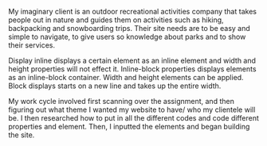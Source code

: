 My imaginary client is an outdoor recreational activities company that takes people out in nature and guides them on activities such as hiking, backpacking and snowboarding trips. Their site needs are to be easy and simple to navigate, to give users so knowledge about parks and to show their services.

Display inline displays a certain element as an inline element and width and height properties will not effect it. Inline-block properties displays elements as an inline-block container. Width and height elements can be applied. Block displays starts on a new line and takes up the entire width.

My work cycle involved first scanning over the assignment, and then figuring out what theme I wanted my website to have/ who my clientele will be. I then researched how to put in all the different codes and code different properties and element. Then, I inputted the elements and began building the site. 
